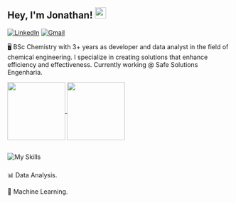<h2> Hey, I'm Jonathan! <img src="https://fonts.gstatic.com/s/e/notoemoji/latest/270c_1f3fb/512.gif" height="25px"></h2>

[![LinkedIn](https://img.shields.io/badge/LinkedIn-0077B5?style=for-the-badge&logo=linkedin&logoColor=white)](https://www.linkedin.com/in/jonathan-motta/)
[![Gmail](https://img.shields.io/badge/Gmail-D14836?style=for-the-badge&logo=gmail&logoColor=white)](mailto:jonathangmotta98@gmail.com)

🖥️ BSc Chemistry with 3+ years as developer and data analyst in the field of chemical engineering. I specialize in creating solutions that enhance efficiency and effectiveness. Currently working @ Safe Solutions Engenharia.

<a href="https://github.com/anuraghazra/github-readme-stats">
  <img height=130 align="center" src="https://github-readme-stats.vercel.app/api?username=jgmotta98&show_icons=true&theme=dark&rank_icon=github&hide=contribs" />
</a>
<a href="https://github.com/anuraghazra/convoychat">
  <img height=130 align="center" src="https://github-readme-stats.vercel.app/api/top-langs/?username=jgmotta98&theme=dark&layout=compact" />
</a>

## 

<div style="display: inline_block">
  <img src="https://skillicons.dev/icons?i=py,sqlite,postgres,fastapi,docker,js,react,html,css,git&perline=5" alt="My Skills">
</div>

###

📊 Data Analysis.

🤖 Machine Learning.
